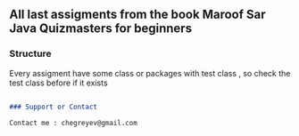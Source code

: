 ## All last assigments from the book Maroof Sar Java Quizmasters for beginners

### Structure

Every assigment have some class or packages with test class , so check the test class before if it exists

```markdown

### Support or Contact

Contact me : chegreyev@gmail.com
